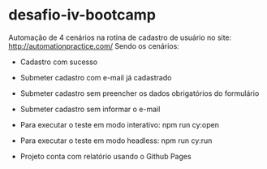 ﻿# desafio-iv-bootcamp
 
 Automação de 4 cenários na rotina de cadastro de usuário no site: http://automationpractice.com/
 Sendo os cenários:
 - Cadastro com sucesso
 - Submeter cadastro com e-mail já cadastrado
 - Submeter cadastro sem preencher os dados obrigatórios do formulário
 - Submeter cadastro sem informar o e-mail

- Para executar o teste em modo interativo: npm run cy:open
- Para executar o teste em modo headless: npm run cy:run
- Projeto conta com relatório usando o Github Pages

